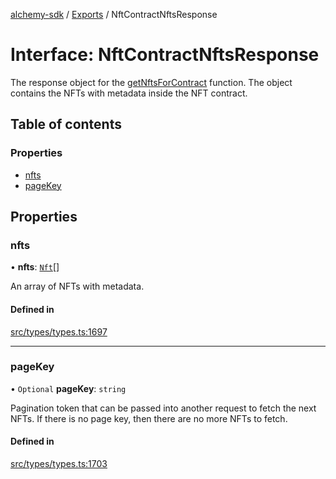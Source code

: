 [alchemy-sdk](../README.md) / [Exports](../modules.md) / NftContractNftsResponse

# Interface: NftContractNftsResponse

The response object for the [getNftsForContract](../classes/NftNamespace.md#getnftsforcontract) function. The object
contains the NFTs with metadata inside the NFT contract.

## Table of contents

### Properties

- [nfts](NftContractNftsResponse.md#nfts)
- [pageKey](NftContractNftsResponse.md#pagekey)

## Properties

### nfts

• **nfts**: [`Nft`](Nft.md)[]

An array of NFTs with metadata.

#### Defined in

[src/types/types.ts:1697](https://github.com/alchemyplatform/alchemy-sdk-js/blob/5992f68/src/types/types.ts#L1697)

___

### pageKey

• `Optional` **pageKey**: `string`

Pagination token that can be passed into another request to fetch the next
NFTs. If there is no page key, then there are no more NFTs to fetch.

#### Defined in

[src/types/types.ts:1703](https://github.com/alchemyplatform/alchemy-sdk-js/blob/5992f68/src/types/types.ts#L1703)

